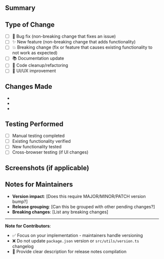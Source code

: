 ## Summary
<!-- Brief description of changes made -->

## Type of Change
- [ ] 🐛 Bug fix (non-breaking change that fixes an issue)
- [ ] ✨ New feature (non-breaking change that adds functionality)
- [ ] 💥 Breaking change (fix or feature that causes existing functionality to not work as expected)
- [ ] 📚 Documentation update
- [ ] 🧹 Code cleanup/refactoring
- [ ] 🎨 UI/UX improvement

## Changes Made
<!-- List specific changes made -->
- 
- 
- 

## Testing Performed
- [ ] Manual testing completed
- [ ] Existing functionality verified
- [ ] New functionality tested
- [ ] Cross-browser testing (if UI changes)

## Screenshots (if applicable)
<!-- Add screenshots for UI changes -->

## Notes for Maintainers
<!-- Any additional context, concerns, or considerations -->
- **Version impact**: [Does this require MAJOR/MINOR/PATCH version bump?]
- **Release grouping**: [Can this be grouped with other pending changes?]
- **Breaking changes**: [List any breaking changes]

---

**Note for Contributors**: 
- ✅ Focus on your implementation - maintainers handle versioning
- ❌ Do not update `package.json` version or `src/utils/version.ts` changelog
- 📝 Provide clear description for release notes compilation